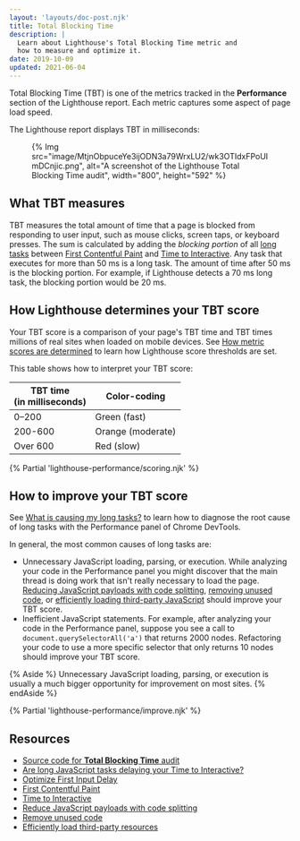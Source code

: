 ```yaml
---
layout: 'layouts/doc-post.njk'
title: Total Blocking Time
description: |
  Learn about Lighthouse's Total Blocking Time metric and
  how to measure and optimize it.
date: 2019-10-09
updated: 2021-06-04
---
```


Total Blocking Time (TBT) is one of the metrics tracked in the **Performance** section
of the Lighthouse report. Each metric captures some aspect of page load speed.

The Lighthouse report displays TBT in milliseconds:

<figure>
  {% Img src="image/MtjnObpuceYe3ijODN3a79WrxLU2/wk3OTIdxFPoUImDCnjic.png", alt="A screenshot of the Lighthouse Total Blocking Time audit", width="800", height="592" %}
</figure>

## What TBT measures

TBT measures the total amount of time that a page is blocked from responding to user input,
such as mouse clicks, screen taps, or keyboard presses. The sum is calculated by adding
the _blocking portion_ of all [long tasks] between [First Contentful Paint][fcp] and [Time to Interactive][tti].
Any task that executes for more than 50&nbsp;ms is a long task. The amount of time after
50&nbsp;ms is the blocking portion. For example, if Lighthouse detects a 70&nbsp;ms long task,
the blocking portion would be 20&nbsp;ms.

## How Lighthouse determines your TBT score

Your TBT score is a comparison of your page's TBT time and TBT times millions of real sites
when loaded on mobile devices. See [How metric scores are determined](/docs/lighthouse/performance/performance-scoring/#metric-scores)
to learn how Lighthouse score thresholds are set.

This table shows how to interpret your TBT score:

<div class="table-wrapper">
  <table>
    <thead>
      <tr>
        <th>TBT time<br>(in milliseconds)</th>
        <th>Color-coding</th>
      </tr>
    </thead>
    <tbody>
      <tr>
        <td>0–200</td>
        <td>Green (fast)</td>
      </tr>
      <tr>
        <td>200-600</td>
        <td>Orange (moderate)</td>
      </tr>
      <tr>
        <td>Over 600</td>
        <td>Red (slow)</td>
      </tr>
    </tbody>
  </table>
</div>

{% Partial 'lighthouse-performance/scoring.njk' %}

## How to improve your TBT score

See [What is causing my long tasks?](https://web.dev/long-tasks-devtools/#what-is-causing-my-long-tasks) to learn
how to diagnose the root cause of long tasks with the Performance panel of Chrome DevTools.

In general, the most common causes of long tasks are:

- Unnecessary JavaScript loading, parsing, or execution. While analyzing your code in the Performance panel
  you might discover that the main thread is doing work that isn't really necessary to load the page.
  [Reducing JavaScript payloads with code splitting][split], [removing unused code][unused], or
  [efficiently loading third-party JavaScript][3p] should improve your TBT score.
- Inefficient JavaScript statements. For example, after analyzing your code in the Performance panel, suppose
  you see a call to `document.querySelectorAll('a')` that returns 2000 nodes. Refactoring your code to
  use a more specific selector that only returns 10 nodes should improve your TBT score.

{% Aside %}
Unnecessary JavaScript loading, parsing, or execution is usually a much bigger opportunity for improvement
on most sites.
{% endAside %}

{% Partial 'lighthouse-performance/improve.njk' %}

## Resources

- [Source code for **Total Blocking Time** audit](https://github.com/GoogleChrome/lighthouse/blob/main/core/audits/metrics/total-blocking-time.js)
- [Are long JavaScript tasks delaying your Time to Interactive?][long tasks]
- [Optimize First Input Delay][optimize fid]
- [First Contentful Paint][fcp]
- [Time to Interactive][tti]
- [Reduce JavaScript payloads with code splitting][split]
- [Remove unused code][unused]
- [Efficiently load third-party resources][3p]

[long tasks]: https://web.dev/long-tasks-devtools/
[optimize fid]: https://web.dev/optimize-fid/
[fcp]: https://web.dev/fcp/
[tti]: https://web.dev/interactive/
[split]: https://web.dev/reduce-javascript-payloads-with-code-splitting/
[unused]: https://web.dev/remove-unused-code/
[3p]: https://web.dev/efficiently-load-third-party-javascript/
